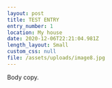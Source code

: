 ```yaml
---
layout: post
title: TEST ENTRY
entry_number: 1
location: My house
date: 2020-12-06T22:21:04.981Z
length_layout: Small
custom_css: null
file: /assets/uploads/image8.jpg
---
```

Body <a>copy</a>.